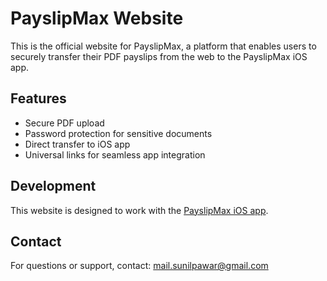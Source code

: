 # PayslipMax Website

This is the official website for PayslipMax, a platform that enables users to securely transfer their PDF payslips from the web to the PayslipMax iOS app.

## Features

- Secure PDF upload
- Password protection for sensitive documents
- Direct transfer to iOS app
- Universal links for seamless app integration

## Development

This website is designed to work with the [PayslipMax iOS app](https://github.com/sunilpawar-git/PayslipMax-iOS).

## Contact

For questions or support, contact: mail.sunilpawar@gmail.com
